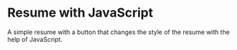 # Resume with JavaScript
 A simple resume with a button that changes the style of the resume with the help of JavaScript.
